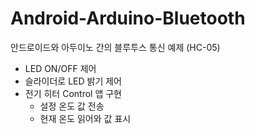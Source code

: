 # Android-Arduino-Bluetooth
안드로이드와 아두이노 간의 블루투스 통신 예제 (HC-05)

* LED ON/OFF 제어  
* 슬라이더로 LED 밝기 제어  
* 전기 히터 Control 앱 구현
  - 설정 온도 값 전송
  - 현재 온도 읽어와 값 표시
